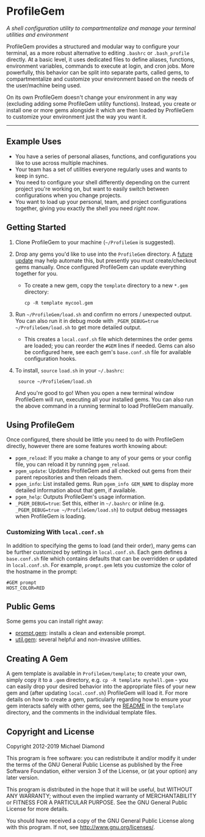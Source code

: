 # ProfileGem

*A shell configuration utility to compartmentalize and manage your terminal utilities and
environment*

ProfileGem provides a structured and modular way to configure your terminal, as a more robust
alternative to editing `.bashrc` or `.bash_profile` directly. At a basic level, it uses dedicated
files to define aliases, functions, environment variables, commands to execute at login, and cron
jobs. More powerfully, this behavior can be split into separate parts, called gems, to
compartmentalize and customize your environment based on the needs of the user/machine being used.

On its own ProfileGem doesn't change your environment in any way (excluding adding some ProfileGem
utility functions). Instead, you create or install one or more gems alongside it which are then
loaded by ProfileGem to customize your environment just the way you want it.

---

## Example Uses

* You have a series of personal aliases, functions, and configurations you like to use across multiple
  machines.
* Your team has a set of utilities everyone regularly uses and wants to keep in sync.
* You need to configure your shell differently depending on the current project you're working on,
  but want to easily switch between configurations when you change projects.
* You want to load up your personal, team, and project configurations together, giving you exactly
  the shell you need *right now*.

## Getting Started

1. Clone ProfileGem to your machine (`~/ProfileGem` is suggested).

1. Drop any gems you'd like to use into the `ProfileGem` directory. A
   [future update](https://github.com/dimo414/ProfileGem/issues/11) may help automate this, but
   presently you must create/checkout gems manually. Once configured ProfileGem can update
   everything together for you.
    * To create a new gem, copy the `template` directory to a new `*.gem` directory:

        ```
        cp -R template mycool.gem
       ```

1. Run `~/ProfileGem/load.sh` and confirm no errors / unexpected output. You can also run it in
   debug mode with `_PGEM_DEBUG=true ~/ProfileGem/load.sh` to get more detailed output.
    * This creates a `local.conf.sh` file which determines the order gems are loaded; you can
      reorder the `#GEM` lines if needed. Gems can also be configured here, see each gem's
      `base.conf.sh` file for available configuration hooks.

1. To install, `source` `load.sh` in your `~/.bashrc`:

        source ~/ProfileGem/load.sh

   And you're good to go! When you open a new terminal window ProfileGem will run, executing
   all your installed gems. You can also run the above command in a running terminal to load
   ProfileGem manually.

## Using ProfileGem

Once configured, there should be little you need to do with ProfileGem directly, however
there are some features worth knowing about:

* `pgem_reload`: If you make a change to any of your gems or your config file, you can reload it by
  running `pgem_reload`.
* `pgem_update`: Updates ProfileGem and all checked out gems from their parent repositories and
  then reloads them.
* `pgem_info`: List installed gems. Run `pgem_info GEM_NAME` to display more detailed information
  about that gem, if available.
* `pgem_help`: Outputs ProfileGem's usage information.
* `_PGEM_DEBUG=true`: Set this, either in `~/.bashrc` or inline (e.g.
  `_PGEM_DEBUG=true ~/ProfileGem/load.sh`) to output debug messages when ProfileGem is loading.


### Customizing With `local.conf.sh`

In addition to specifying the gems to load (and their order), many gems can be further customized
by settings in `local.conf.sh`. Each gem defines a `base.conf.sh` file which contains defaults
that can be overridden or updated in `local.conf.sh`. For example, `prompt.gem` lets you customize
the color of the hostname in the prompt:

    #GEM prompt
    HOST_COLOR=RED

## Public Gems

Some gems you can install right away:

* [prompt.gem](https://github.com/dimo414/prompt.gem): installs a clean and extensible prompt.
* [util.gem](https://github.com/dimo414/util.gem): several helpful and non-invasive utilities.

## Creating A Gem

A gem template is available in `ProfileGem/template`; to create your own, simply copy it to a
`.gem` directory, e.g. `cp -R template myshell.gem` - you can easily drop your desired behavior
into the appropriate files of your new gem and (after updating `local.conf.sh`) ProfileGem will
load it. For more details on how to create a gem, particularly regarding how to ensure your gem
interacts safely with other gems, see the [README](/template/README.md) in the `template`
directory, and the comments in the individual template files.

## Copyright and License

Copyright 2012-2019 Michael Diamond

This program is free software: you can redistribute it and/or modify
it under the terms of the GNU General Public License as published by
the Free Software Foundation, either version 3 of the License, or
(at your option) any later version.

This program is distributed in the hope that it will be useful,
but WITHOUT ANY WARRANTY; without even the implied warranty of
MERCHANTABILITY or FITNESS FOR A PARTICULAR PURPOSE.  See the
GNU General Public License for more details.

You should have received a copy of the GNU General Public License
along with this program.  If not, see <http://www.gnu.org/licenses/>.
